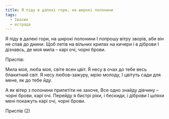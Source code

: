 ```yaml
---
title: Я піду в далекі гори, на широкі полонини
tags:
  - Івасюк
  - естрада
---
```

Я піду в далекі гори, на широкі полонини
І попрошу вітру зворів, аби він не спав до днини.
Щоб летів на вільних крилах на кичери і в діброви
І дізнавсь, де моя мила – карі очі, чорні брови.

Приспів:

Мила моя, люба моя, світе ясен цвіт.
Я несу в очах до тебе весь блакитний світ.
Я несу любов-зажуру, мрію молоду,
І цвітуть сади для мене, як до тебе йду.

А як вітер з полонини прилетіти не захоче,
Все одно знайду дівчину – чорні брови, карі очі.
Перейду я бистрі ріки, і бескиди, і діброви
І шляхи мені покажуть карі очі, чорні брови.

Приспів (2)
